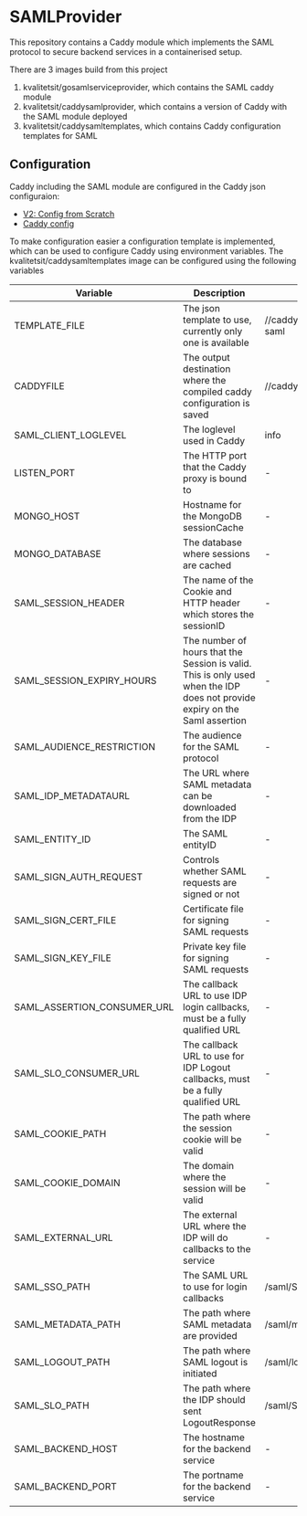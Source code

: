 # SAMLProvider
This repository contains a Caddy module which implements the SAML protocol to secure backend services in a containerised setup.

There are 3 images build from this project
1. kvalitetsit/gosamlserviceprovider, which contains the SAML caddy module
1. kvalitetsit/caddysamlprovider, which contains a version of Caddy with the SAML module deployed
1. kvalitetsit/caddysamltemplates, which contains Caddy configuration templates for SAML

## Configuration
Caddy including the SAML module are configured in the Caddy json configuraion:
* [V2: Config from Scratch](https://github.com/caddyserver/caddy/wiki/v2:-Config-from-Scratch)
* [Caddy config](https://caddyserver.com/docs/json/)

To make configuration easier a configuration template is implemented, 
which can be used to configure Caddy using environment variables.
The kvalitetsit/caddysamltemplates image can be configured using the following variables


Variable  | Description | Default |
------------ | ----------- | -------- |
TEMPLATE_FILE | The json template to use, currently only one is available | //caddyfiletemplates/Caddyfile-saml |
CADDYFILE | The output destination where the compiled caddy configuration is saved | //caddy/config.json |
SAML_CLIENT_LOGLEVEL | The loglevel used in Caddy | info | 
LISTEN_PORT                 | The HTTP port that the Caddy proxy is bound to | -  |
MONGO_HOST                  | Hostname for the MongoDB sessionCache | - |
MONGO_DATABASE              | The database where sessions are cached| - |
SAML_SESSION_HEADER | The name of the Cookie and HTTP header which stores the sessionID | - |
SAML_SESSION_EXPIRY_HOURS | The number of hours that the Session is valid. This is only used when the IDP does not provide expiry on the Saml assertion| - |
SAML_AUDIENCE_RESTRICTION | The audience for the SAML protocol | - | 
SAML_IDP_METADATAURL | The URL where SAML metadata can be downloaded from the IDP | - |
SAML_ENTITY_ID | The SAML entityID | - |
SAML_SIGN_AUTH_REQUEST | Controls whether SAML requests are signed or not |-|
SAML_SIGN_CERT_FILE | Certificate file for signing SAML requests | - |
SAML_SIGN_KEY_FILE | Private key file for signing SAML requests | - | 
SAML_ASSERTION_CONSUMER_URL |  The callback URL to use IDP login callbacks, must be a fully qualified URL | - |
SAML_SLO_CONSUMER_URL | The callback URL to use for IDP Logout callbacks, must be a fully qualified URL | - |
SAML_COOKIE_PATH | The path where the session cookie will be valid | - |
SAML_COOKIE_DOMAIN | The domain where the session will be valid | - |
SAML_EXTERNAL_URL | The external URL where the IDP will do callbacks to the service | - | 
SAML_SSO_PATH | The SAML URL to use for login callbacks | /saml/SSO |
SAML_METADATA_PATH | The path where SAML metadata are provided | /saml/metadata |
SAML_LOGOUT_PATH | The path where SAML logout is initiated | /saml/logout | 
SAML_SLO_PATH | The path where the IDP should sent LogoutResponse | /saml/SLO | 
SAML_BACKEND_HOST | The hostname for the backend service| - |
SAML_BACKEND_PORT | The portname for the backend service | - | 